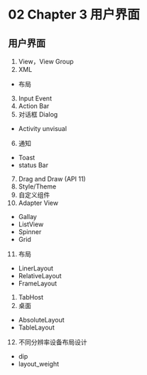 # 02 Chapter 3 用户界面

## 用户界面

1. View，View Group
2. XML

+ 布局

3. Input Event
4. Action Bar
5. 对话框 Dialog

+ Activity unvisual

6. 通知 

+ Toast
+ status Bar
7. Drag and Draw (API 11)
8. Style/Theme
9. 自定义组件
10. Adapter View

+ Gallay
+ ListView
+ Spinner
+ Grid

11. 布局

+ LinerLayout
+ RelativeLayout
+ FrameLayout

1. TabHost
2. 桌面

+ AbsoluteLayout
+ TableLayout

12. 不同分辨率设备布局设计

+ dip
+ layout_weight

